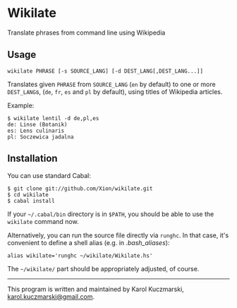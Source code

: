 # Wikilate

Translate phrases from command line using Wikipedia

## Usage

    wikilate PHRASE [-s SOURCE_LANG] [-d DEST_LANG[,DEST_LANG...]]

Translates given <code>PHRASE</code> from <code>SOURCE_LANG</code> (<code>en</code> by default)
to one or more <code>DEST_LANG</code>s, (<code>de</code>, <code>fr</code>, <code>es</code>
and <code>pl</code> by default), using titles of Wikipedia articles.

Example:

    $ wikilate lentil -d de,pl,es
    de: Linse (Botanik)
    es: Lens culinaris
    pl: Soczewica jadalna

## Installation

You can use standard Cabal:

    $ git clone git://github.com/Xion/wikilate.git
    $ cd wikilate
    $ cabal install

If your <code>~/.cabal/bin</code> directory is in <code>$PATH</code>, you should be able
to use the <code>wikilate</code> command now.

Alternatively, you can run the source file directly via <code>runghc</code>. In that case,
it's convenient to define a shell alias (e.g. in _.bash\_aliases_):

    alias wikilate='runghc ~/wikilate/Wikilate.hs'

The <code>~/wikilate/</code> part should be appropriately adjusted, of course.

----

This program is written and maintained by Karol Kuczmarski, <karol.kuczmarski@gmail.com>.